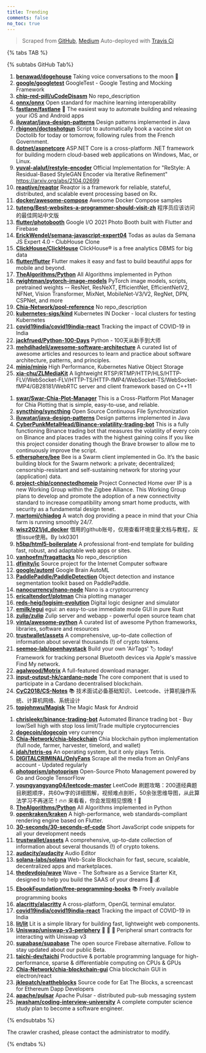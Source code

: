 ```yaml
---
title: Trending
comments: false
no_toc: true
---
```


> Scraped from [GitHub](https://github.com/trending), [Medium](https://medium.com/topic/popular)
Auto-deployed with [Travis Ci](https://travis-ci.org/)

{% tabs TAB %}
<!-- tab GitHub -->
{% subtabs GitHub Tab%}
<!-- tab Daily -->
1. [**benawad/dogehouse**](https://github.com/benawad/dogehouse)
Taking voice conversations to the moon 🚀
2. [**google/googletest**](https://github.com/google/googletest)
GoogleTest - Google Testing and Mocking Framework
3. [**chip-red-pill/uCodeDisasm**](https://github.com/chip-red-pill/uCodeDisasm)
No repo_description
4. [**onnx/onnx**](https://github.com/onnx/onnx)
Open standard for machine learning interoperability
5. [**fastlane/fastlane**](https://github.com/fastlane/fastlane)
🚀 The easiest way to automate building and releasing your iOS and Android apps
6. [**iluwatar/java-design-patterns**](https://github.com/iluwatar/java-design-patterns)
Design patterns implemented in Java
7. [**rbignon/doctoshotgun**](https://github.com/rbignon/doctoshotgun)
Script to automatically book a vaccine slot on Doctolib for today or tomorrow, following rules from the French Government.
8. [**dotnet/aspnetcore**](https://github.com/dotnet/aspnetcore)
ASP.NET Core is a cross-platform .NET framework for building modern cloud-based web applications on Windows, Mac, or Linux.
9. [**yuval-alaluf/restyle-encoder**](https://github.com/yuval-alaluf/restyle-encoder)
Official Implementation for "ReStyle: A Residual-Based StyleGAN Encoder via Iterative Refinement" https://arxiv.org/abs/2104.02699
10. [**reaqtive/reaqtor**](https://github.com/reaqtive/reaqtor)
Reaqtor is a framework for reliable, stateful, distributed, and scalable event processing based on Rx.
11. [**docker/awesome-compose**](https://github.com/docker/awesome-compose)
Awesome Docker Compose samples
12. [**tuteng/Best-websites-a-programmer-should-visit-zh**](https://github.com/tuteng/Best-websites-a-programmer-should-visit-zh)
程序员应该访问的最佳网站中文版
13. [**flutter/photobooth**](https://github.com/flutter/photobooth)
Google I/O 2021 Photo Booth built with Flutter and Firebase
14. [**ErickWendel/semana-javascript-expert04**](https://github.com/ErickWendel/semana-javascript-expert04)
Todas as aulas da Semana JS Expert 4.0 - ClubHouse Clone
15. [**ClickHouse/ClickHouse**](https://github.com/ClickHouse/ClickHouse)
ClickHouse® is a free analytics DBMS for big data
16. [**flutter/flutter**](https://github.com/flutter/flutter)
Flutter makes it easy and fast to build beautiful apps for mobile and beyond.
17. [**TheAlgorithms/Python**](https://github.com/TheAlgorithms/Python)
All Algorithms implemented in Python
18. [**rwightman/pytorch-image-models**](https://github.com/rwightman/pytorch-image-models)
PyTorch image models, scripts, pretrained weights -- ResNet, ResNeXT, EfficientNet, EfficientNetV2, NFNet, Vision Transformer, MixNet, MobileNet-V3/V2, RegNet, DPN, CSPNet, and more
19. [**Chia-Network/pool-reference**](https://github.com/Chia-Network/pool-reference)
No repo_description
20. [**kubernetes-sigs/kind**](https://github.com/kubernetes-sigs/kind)
Kubernetes IN Docker - local clusters for testing Kubernetes
21. [**covid19india/covid19india-react**](https://github.com/covid19india/covid19india-react)
Tracking the impact of COVID-19 in India
22. [**jackfrued/Python-100-Days**](https://github.com/jackfrued/Python-100-Days)
Python - 100天从新手到大师
23. [**mehdihadeli/awesome-software-architecture**](https://github.com/mehdihadeli/awesome-software-architecture)
A curated list of awesome articles and resources to learn and practice about software architecture, patterns, and principles.
24. [**minio/minio**](https://github.com/minio/minio)
High Performance, Kubernetes Native Object Storage
25. [**xia-chu/ZLMediaKit**](https://github.com/xia-chu/ZLMediaKit)
A lightweight RTSP/RTMP/HTTP/HLS/HTTP-FLV/WebSocket-FLV/HTTP-TS/HTTP-fMP4/WebSocket-TS/WebSocket-fMP4/GB28181/WebRTC server and client framework based on C++11
<!-- endtab -->
<!-- tab Weekly -->
1. [**swar/Swar-Chia-Plot-Manager**](https://github.com/swar/Swar-Chia-Plot-Manager)
This is a Cross-Platform Plot Manager for Chia Plotting that is simple, easy-to-use, and reliable.
2. [**syncthing/syncthing**](https://github.com/syncthing/syncthing)
Open Source Continuous File Synchronization
3. [**iluwatar/java-design-patterns**](https://github.com/iluwatar/java-design-patterns)
Design patterns implemented in Java
4. [**CyberPunkMetalHead/Binance-volatility-trading-bot**](https://github.com/CyberPunkMetalHead/Binance-volatility-trading-bot)
This is a fully functioning Binance trading bot that measures the volatility of every coin on Binance and places trades with the highest gaining coins If you like this project consider donating though the Brave browser to allow me to continuously improve the script.
5. [**ethersphere/bee**](https://github.com/ethersphere/bee)
Bee is a Swarm client implemented in Go. It’s the basic building block for the Swarm network: a private; decentralized; censorship-resistant and self-sustaining network for storing your (application) data.
6. [**project-chip/connectedhomeip**](https://github.com/project-chip/connectedhomeip)
Project Connected Home over IP is a new Working Group within the Zigbee Alliance. This Working Group plans to develop and promote the adoption of a new connectivity standard to increase compatibility among smart home products, with security as a fundamental design tenet.
7. [**martomi/chiadog**](https://github.com/martomi/chiadog)
A watch dog providing a peace in mind that your Chia farm is running smoothly 24/7.
8. [**wisz2021/jd_docker**](https://github.com/wisz2021/jd_docker)
借用的github账号，仅用查看环境变量文档与教程，反馈issue使用。By lxk0301
9. [**h5bp/html5-boilerplate**](https://github.com/h5bp/html5-boilerplate)
A professional front-end template for building fast, robust, and adaptable web apps or sites.
10. [**vanhoefm/fragattacks**](https://github.com/vanhoefm/fragattacks)
No repo_description
11. [**dfinity/ic**](https://github.com/dfinity/ic)
Source project for the Internet Computer software
12. [**google/automl**](https://github.com/google/automl)
Google Brain AutoML
13. [**PaddlePaddle/PaddleDetection**](https://github.com/PaddlePaddle/PaddleDetection)
Object detection and instance segmentation toolkit based on PaddlePaddle.
14. [**nanocurrency/nano-node**](https://github.com/nanocurrency/nano-node)
Nano is a cryptocurrency
15. [**ericaltendorf/plotman**](https://github.com/ericaltendorf/plotman)
Chia plotting manager
16. [**reds-heig/logisim-evolution**](https://github.com/reds-heig/logisim-evolution)
Digital logic designer and simulator
17. [**emilk/egui**](https://github.com/emilk/egui)
egui: an easy-to-use immediate mode GUI in pure Rust
18. [**zulip/zulip**](https://github.com/zulip/zulip)
Zulip server and webapp - powerful open source team chat
19. [**vinta/awesome-python**](https://github.com/vinta/awesome-python)
A curated list of awesome Python frameworks, libraries, software and resources
20. [**trustwallet/assets**](https://github.com/trustwallet/assets)
A comprehensive, up-to-date collection of information about several thousands (!) of crypto tokens.
21. [**seemoo-lab/openhaystack**](https://github.com/seemoo-lab/openhaystack)
Build your own 'AirTags' 🏷 today! Framework for tracking personal Bluetooth devices via Apple's massive Find My network.
22. [**agalwood/Motrix**](https://github.com/agalwood/Motrix)
A full-featured download manager.
23. [**input-output-hk/cardano-node**](https://github.com/input-output-hk/cardano-node)
The core component that is used to participate in a Cardano decentralised blockchain.
24. [**CyC2018/CS-Notes**](https://github.com/CyC2018/CS-Notes)
📚 技术面试必备基础知识、Leetcode、计算机操作系统、计算机网络、系统设计
25. [**topjohnwu/Magisk**](https://github.com/topjohnwu/Magisk)
The Magic Mask for Android
<!-- endtab -->
<!-- tab Monthly -->
1. [**chrisleekr/binance-trading-bot**](https://github.com/chrisleekr/binance-trading-bot)
Automated Binance trading bot - Buy low/Sell high with stop loss limit/Trade multiple cryptocurrencies
2. [**dogecoin/dogecoin**](https://github.com/dogecoin/dogecoin)
very currency
3. [**Chia-Network/chia-blockchain**](https://github.com/Chia-Network/chia-blockchain)
Chia blockchain python implementation (full node, farmer, harvester, timelord, and wallet)
4. [**jdah/tetris-os**](https://github.com/jdah/tetris-os)
An operating system, but it only plays Tetris.
5. [**DIGITALCRIMINAL/OnlyFans**](https://github.com/DIGITALCRIMINAL/OnlyFans)
Scrape all the media from an OnlyFans account - Updated regularly
6. [**photoprism/photoprism**](https://github.com/photoprism/photoprism)
Open-Source Photo Management powered by Go and Google TensorFlow
7. [**youngyangyang04/leetcode-master**](https://github.com/youngyangyang04/leetcode-master)
LeetCode 刷题攻略：200道经典题目刷题顺序，共60w字的详细图解，视频难点剖析，50余张思维导图，从此算法学习不再迷茫！🔥🔥 来看看，你会发现相见恨晚！🚀
8. [**TheAlgorithms/Python**](https://github.com/TheAlgorithms/Python)
All Algorithms implemented in Python
9. [**openkraken/kraken**](https://github.com/openkraken/kraken)
A high-performance, web standards-compliant rendering engine based on Flutter.
10. [**30-seconds/30-seconds-of-code**](https://github.com/30-seconds/30-seconds-of-code)
Short JavaScript code snippets for all your development needs
11. [**trustwallet/assets**](https://github.com/trustwallet/assets)
A comprehensive, up-to-date collection of information about several thousands (!) of crypto tokens.
12. [**audacity/audacity**](https://github.com/audacity/audacity)
Audio Editor
13. [**solana-labs/solana**](https://github.com/solana-labs/solana)
Web-Scale Blockchain for fast, secure, scalable, decentralized apps and marketplaces.
14. [**thedevdojo/wave**](https://github.com/thedevdojo/wave)
Wave - The Software as a Service Starter Kit, designed to help you build the SAAS of your dreams 🚀 💰
15. [**EbookFoundation/free-programming-books**](https://github.com/EbookFoundation/free-programming-books)
📚 Freely available programming books
16. [**alacritty/alacritty**](https://github.com/alacritty/alacritty)
A cross-platform, OpenGL terminal emulator.
17. [**covid19india/covid19india-react**](https://github.com/covid19india/covid19india-react)
Tracking the impact of COVID-19 in India
18. [**lit/lit**](https://github.com/lit/lit)
Lit is a simple library for building fast, lightweight web components.
19. [**Uniswap/uniswap-v3-periphery**](https://github.com/Uniswap/uniswap-v3-periphery)
🦄 🦄 🦄 Peripheral smart contracts for interacting with Uniswap v3
20. [**supabase/supabase**](https://github.com/supabase/supabase)
The open source Firebase alternative. Follow to stay updated about our public Beta.
21. [**taichi-dev/taichi**](https://github.com/taichi-dev/taichi)
Productive & portable programming language for high-performance, sparse & differentiable computing on CPUs & GPUs
22. [**Chia-Network/chia-blockchain-gui**](https://github.com/Chia-Network/chia-blockchain-gui)
Chia blockchain GUI in electron/react
23. [**jklepatch/eattheblocks**](https://github.com/jklepatch/eattheblocks)
Source code for Eat The Blocks, a screencast for Ethereum Dapp Developers
24. [**apache/pulsar**](https://github.com/apache/pulsar)
Apache Pulsar - distributed pub-sub messaging system
25. [**jwasham/coding-interview-university**](https://github.com/jwasham/coding-interview-university)
A complete computer science study plan to become a software engineer.
<!-- endtab -->
{% endsubtabs %}
<!-- endtab -->
<!-- tab Medium -->
The crawler crashed, please contact the administrator to modify.
<!-- endtab -->
{% endtabs %}
